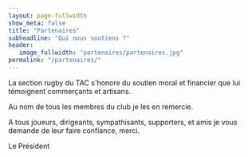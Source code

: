 ```yaml
---
layout: page-fullwidth
show_meta: false
title: "Partenaires"
subheadline: "Qui nous soutiens ?"
header:
   image_fullwidth: "partenaires/partenaires.jpg"
permalink: "/partenaires/"
---
```


La section rugby du TAC s'honore du soutien moral et financier que lui témoignent commerçants et artisans.

Au nom de tous les membres du club je les en remercie.

A tous joueurs, dirigeants, sympathisants, supporters, et amis je vous demande de leur faire confiance, merci.

Le Président
